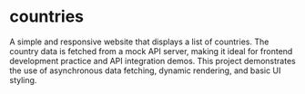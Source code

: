 # countries
A simple and responsive website that displays a list of countries. The country data is fetched from a mock API server, making it ideal for frontend development practice and API integration demos. This project demonstrates the use of asynchronous data fetching, dynamic rendering, and basic UI styling.
